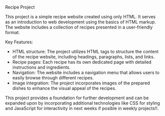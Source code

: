 Recipe Project

This project is a simple recipe website created using only HTML. It serves as an introduction to web development using the basics of HTML markup. The website includes a collection of recipes presented in a user-friendly format.

Key Features:
- HTML structure: The project utilizes HTML tags to structure the content of the recipe website, including headings, paragraphs, lists, and links.
- Recipe pages: Each recipe has its own dedicated page with detailed instructions and ingredients.
- Navigation: The website includes a navigation menu that allows users to easily browse through different recipes.
- Image integration: The project incorporates images of the prepared dishes to enhance the visual appeal of the recipes.


This project provides a foundation for further development and can be expanded upon by incorporating additional technologies like CSS for styling and JavaScript for interactivity in next weeks if posible in weekly projects!!.